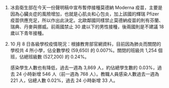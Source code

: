 1. 冰島衛生部在今天一份聲明稿中宣布暫停接種莫德納 Moderna 疫苗，主要是因為心臟炎症的風險增加，也就是心肌炎和心包炎，加上該國的輝瑞 Pfizer 疫苗供應充足，所以作出此決定。北歐鄰國同樣禁止莫德納疫苗的則有芬蘭、瑞典、丹麥與挪威。前兩國禁止 30 歲以下的男性接種，後兩國則是不建議 18 歲以下青年接種。
1. 10 月 8 日各級學校疫情現況：根據教育部官網資料，目前因為肺炎而關閉的學校共 4 所小學，佔全數學校 (59,650) 的 0.007%。關閉的班級共 1,254 個班，佔總班級數 (527,200) 的 0.24%。

   感染學生人數也有降低，過去一週為 3,869 人，約佔總學生數的 0.03%，過去 24 小時新增 546 人（前一週為 768 人）。教職人員感染人數過去一週為 221 人，佔總人數 0.02%，過去 24 小時新增 33 人。
